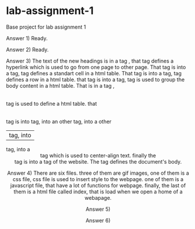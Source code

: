 # lab-assignment-1
Base project for lab assignment 1

Answer 1) Ready.

Answer 2) Ready.

Answer 3) The text of the new headings is in a <a> tag , that tag defines a hyperlink which is used to go from one page to other page. That tag is into a <td> tag, <td> tag defines a standart cell in a html table. That tag is into a <tr> tag, <tr> tag defines a row in a html table. that tag is into a <tbody> tag, <tbody> tag is used to group the body content in a html table. That <tbody> is in a tag <table>, <table> tag is used to define a html table. that <table> tag is into <td> tag, into <tr> tag, into an other <tbody> tag, into a other <table> tag, into a <center> tag which is used to center-align text. finally the <center> tag is into a <body> tag of the website. The <body> tag defines the document's body.

Answer 4) There are six files. three of them are gif images, one of them is a css file, css file is used to insert style to the webpage. one of them is a javascript file, that have a lot of functions for webpage. finally, the last of them is a html file called index, that is load when we open a home of a webapage.

Answer 5)

Answer 6)
